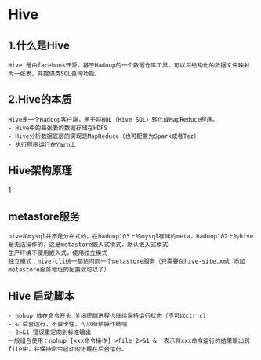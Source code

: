 # Hive
## 1.什么是Hive
    Hive 是由facebook开源，基于Hadoop的一个数据仓库工具，可以将结构化的数据文件映射为一张表，并提供类SQL查询功能。
## 2.Hive的本质
    Hive是一个Hadoop客户端，用于将HQL（Hive SQL）转化成MapReduce程序。
    - Hive中的每张表的数据存储在HDFS
    - Hive分析数据底层的实现是MapReduce（也可配置为Spark或者Tez）
    - 执行程序运行在Yarn上
## Hive架构原理
1
## metastore服务
    hive和mysql并不是分布式的，在hadoop103上的mysql存储的meta，hadoop102上的hive是无法操作的，这是metastore嵌入式模式，默认嵌入式模式
    生产环境不使用嵌入式，使用独立模式
    独立模式：hive-cli统一都访问同一个metastore服务（只需要在hive-site.xml 添加metastore服务地址的配置就可以了）
## Hive 启动脚本
    - nohup 放在命令开头 关闭终端进程也继续保持运行状态（不可以ctr c）
    - & 后台运行，不会卡住，可以继续操作终端
    - 2>&1 错误重定向到标准输出
    一般组合使用：nohup [xxx命令操作] >file 2>&1 &  表示将xxx命令运行的结果输出到file中，并保持命令启动的进程在后台运行。



